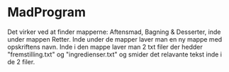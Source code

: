 # MadProgram

Det virker ved at finder mapperne: Aftensmad, Bagning & Desserter, inde under mappen Retter.
Inde under de mapper laver man en ny mappe med opskriftens navn.
Inde i den mappe laver man 2 txt filer der hedder "fremstilling.txt" og "ingredienser.txt" og smider det relavante tekst inde i de 2 filer.
